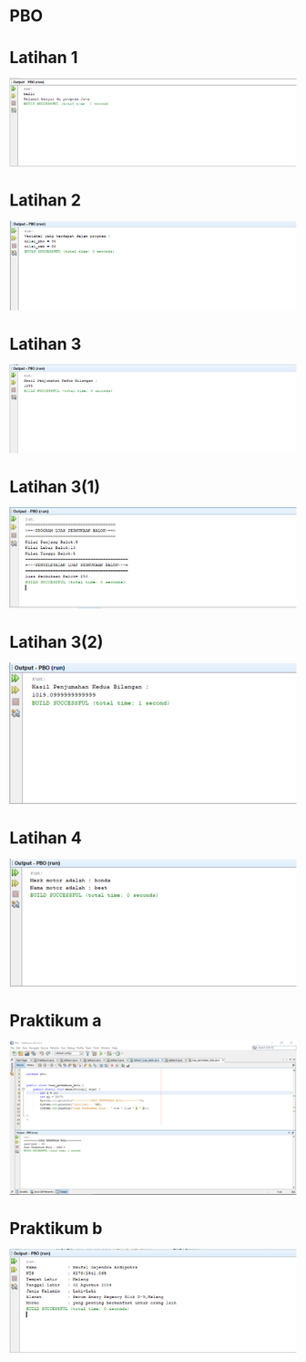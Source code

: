 # PBO
# Latihan 1
![AltText](https://github.com/naufal025/PBO/blob/master/lat1.PNG "Latihan 1")
# Latihan 2
![AltText](https://github.com/naufal025/PBO/blob/master/lat2.PNG "Latihan 2")
# Latihan 3
![AltText](https://github.com/naufal025/PBO/blob/master/lat3.PNG "Latihan 3")
# Latihan 3(1)
![AltText](https://github.com/naufal025/PBO/blob/master/lat3(1).PNG "Latihan 3(1)")
# Latihan 3(2)
![AltText](https://github.com/naufal025/PBO/blob/master/lat3(2).PNG "Latihan 3(2)")
# Latihan 4
![AltText](https://github.com/naufal025/PBO/blob/master/lat4.PNG "Latihan 4")
# Praktikum a
![AltText](https://github.com/naufal025/PBO/blob/master/luas%20permukaan%20bola.PNG "Praktikum a")
# Praktikum b
![AltText](https://github.com/naufal025/PBO/blob/master/praktikum.PNG "Praktikum b")
